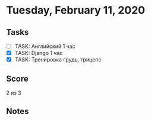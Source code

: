 # Tuesday, February 11, 2020

## Tasks
- [ ] TASK: Английский 1 час
- [x] TASK: Django 1 час
- [x] TASK: Тренировка грудь, трицепс

## Score
2 из 3

## Notes

